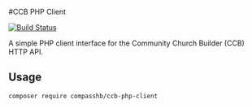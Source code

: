 #CCB PHP Client

[![Build Status](https://travis-ci.org/CompassHB/ccb-php-client.svg)](https://travis-ci.org/CompassHB/ccb-php-client)

A simple PHP client interface for the Community Church Builder (CCB) HTTP API.

## Usage
```
composer require compasshb/ccb-php-client
```
